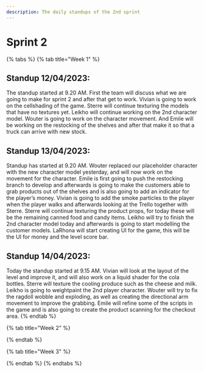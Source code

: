 ```yaml
---
description: The daily standups of the 2nd sprint
---
```


# Sprint 2

{% tabs %}
{% tab title="Week 1" %}
## Standup 12/04/2023:

The standup started at 9.20 AM. First the team will discuss what we are going to make for sprint 2 and after that get to work. Vivian is going to work on the cellshading of the game. Sterre will continue texturing the models that have no textures yet. Leikho will continue working on the 2nd character model. Wouter is going to work on the character movement. And Emile will be working on the restocking of the shelves and after that make it so that a truck can arrive with new stock.

## Standup 13/04/2023:

Standup has started at 9.20 AM. Wouter replaced our placeholder character with the new character model yesterday, and will now work on the movement for the character. Emile is first going to push the restocking branch to develop and afterwards is going to make the customers able to grab products out of the shelves and is also going to add an indicator for the player’s money. Vivian is going to add the smoke particles to the player when the player walks and afterwards looking at the Trello together with Sterre. Sterre will continue texturing the product props, for today these will be the remaining canned food and candy items. Leikho will try to finish the 2nd character model today and afterwards is going to start modelling the customer models. LaRhona will start creating UI for the game, this will be the UI for money and the level score bar.

## Standup 14/04/2023:

Today the standup started at 9.15 AM. Vivian will look at the layout of the level and improve it, and will also work on a liquid shader for the cola bottles. Sterre will texture the cooling produce such as the cheese and milk. Leikho is going to weightpaint the 2nd player character. Wouter will try to fix the ragdoll wobble and exploding, as well as creating the directional arm movement to improve the grabbing. Emile will refine some of the scripts in the game and is also going to create the product scanning for the checkout area.
{% endtab %}

{% tab title="Week 2" %}

{% endtab %}

{% tab title="Week 3" %}

{% endtab %}
{% endtabs %}
